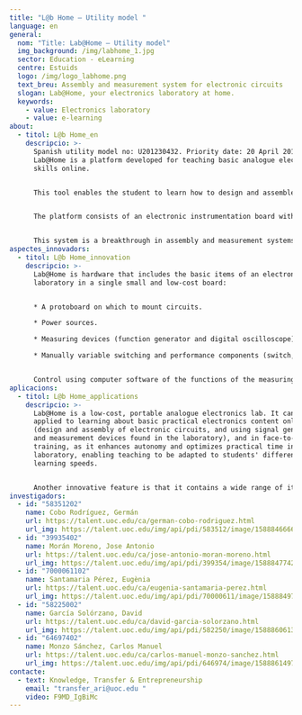 ```yaml
---
title: "L@b Home – Utility model "
language: en
general:
  nom: "Title: Lab@Home – Utility model"
  img_background: /img/labhome_1.jpg
  sector: Education - eLearning
  centre: Estuids
  logo: /img/logo_labhome.png
  text_breu: Assembly and measurement system for electronic circuits
  slogan: Lab@Home, your electronics laboratory at home.
  keywords:
    - value: Electronics laboratory
    - value: e-learning
about:
  - titol: L@b Home_en
    descripcio: >-
      Spanish utility model no: U201230432. Priority date: 20 April 2012.
      Lab@Home is a platform developed for teaching basic analogue electronics
      skills online. 


      This tool enables the student to learn how to design and assemble electronic circuits in a practical way. With this tool, the student will also learn to use the typical signal generation devices found in an electronics laboratory, which they can use to power circuits and take measurements with a multimeter and an oscilloscope, among other devices.


      The platform consists of an electronic instrumentation board with connectivity to a PC, and associated software which controls the board, creating a unique tool for autonomous learning.


      This system is a breakthrough in assembly and measurement systems for electronic circuits for the academic field.
aspectes_innovadors:
  - titol: L@b Home_innovation
    descripcio: >-
      Lab@Home is hardware that includes the basic items of an electronics
      laboratory in a single small and low-cost board:


      * A protoboard on which to mount circuits.

      * Power sources.

      * Measuring devices (function generator and digital oscilloscope).

      * Manually variable switching and performance components (switch, push-button and multi-turn potentiometer).


      Control using computer software of the functions of the measuring devices included in the board is also not dependent on the programming language or software platform used.
aplicacions:
  - titol: L@b Home_applications
    descripcio: >-
      Lab@Home is a low-cost, portable analogue electronics lab. It can be
      applied to learning about basic practical electronics content online
      (design and assembly of electronic circuits, and using signal generation
      and measurement devices found in the laboratory), and in face-to-face
      training, as it enhances autonomy and optimizes practical time in the
      laboratory, enabling teaching to be adapted to students' different
      learning speeds.


      Another innovative feature is that it contains a wide range of items, processes and functionalities found in a traditional electronics laboratory on a single platform.
investigadors:
  - id: "58351202"
    name: Cobo Rodríguez, Germán
    url: https://talent.uoc.edu/ca/german-cobo-rodriguez.html
    url_img: https://talent.uoc.edu/img/api/pdi/583512/image/1588846666246
  - id: "39935402"
    name: Morán Moreno, Jose Antonio
    url: https://talent.uoc.edu/ca/jose-antonio-moran-moreno.html
    url_img: https://talent.uoc.edu/img/api/pdi/399354/image/1588847742038
  - id: "7000061102"
    name: Santamaria Pérez, Eugènia
    url: https://talent.uoc.edu/ca/eugenia-santamaria-perez.html
    url_img: https://talent.uoc.edu/img/api/pdi/70000611/image/1588849761330
  - id: "58225002"
    name: García Solórzano, David
    url: https://talent.uoc.edu/ca/david-garcia-solorzano.html
    url_img: https://talent.uoc.edu/img/api/pdi/582250/image/1588860613822
  - id: "64697402"
    name: Monzo Sánchez, Carlos Manuel
    url: https://talent.uoc.edu/ca/carlos-manuel-monzo-sanchez.html
    url_img: https://talent.uoc.edu/img/api/pdi/646974/image/1588861497239
contacte:
  - text: Knowledge, Transfer & Entrepreneurship
    email: "transfer_ari@uoc.edu "
    video: F9MD_IgBiMc
---
```

